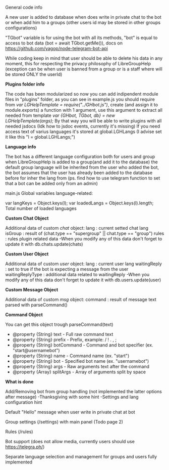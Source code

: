 General code info

A new user is added to database when does write in private chat to the bot or when add him to a groups (other users id may be stored in other groups configurations)

"TGbot" variable is for using the bot with all its methods, "bot" is equal to access to bot data (bot = await TGbot.getMe()), docs on https://github.com/yagop/node-telegram-bot-api

While coding keep in mind that user should be able to delete his data in any moment, this for respecting the privacy philosophy of LibreGroupHelp (exception can be when user is banned from a group or is a staff where will be stored ONLY the userId)


<b>Plugins folder info</b>

The code has been modularized so now you can add indipendent module files in "plugins" folder, as you can see in example.js you should require from <i>var LGHelpTemplate = require("../GHbot.js")</i>, create (and assign it to module.exports) a function with 1 argument, use this argument to extract all needed from template <i>var {GHbot, TGbot, db} = new LGHelpTemplate(args);</i>
By that way you will be able to write plugins with all needed jsdocs (Idk how to jsdoc events, currently it's missing)
If you need access text of varius languages it's stored at global.LGHLangs (I advise set it like this "l = global.LGHLangs;")



<b>Language info</b>

The bot has a different language configuration both for users and group
when LibreGroupHelp is added to a group(and add it to the database) the default group language will be inherited from the user who added the bot, the bot assumes that the user has already been added to the database before for inher the lang from (ps. find how to use telegram function to set that a bot can be added only from an admin)


main.js Global variables language-related:

var langKeys = Object.keys(l); 
var loadedLangs = Object.keys(l).length; Total number of loaded languages


<b>Custom Chat Object</b>

Additional data of custom <i>chat</i> object:
lang : current setted chat lang
isGroup : result of (chat.type == "supergroup" || chat.type == "group")
rules : rules plugin related data
-When you modify any of this data don't forget to update it with db.chats.update(chats)


<b>Custom User Object</b>

Additional data of custom <i>user</i> object:
lang : current user lang
waitingReply : set to true if the bot is expecting a message from the user
waitingReplyType : additional data related to waitingReply
-When you modify any of this data don't forget to update it with db.users.update(user)


<b>Custom Message Object</b>

Additional data of custom <i>msg</i> object:
command : result of message text parsed with parseCommand()


<b>Command Object</b>

You can get this object trough parseCommand(text)
 * @property {String} text - Full raw command text
 * @property {String} prefix - Prefix, example: / ! . , ;
 * @property {String} botCommand - Command and bot specifier (ex. "start@usernamebot")
 * @property {String} name - Command name (ex. "start")
 * @property {String} bot - Specified bot name (ex. "usernamebot")
 * @property {String} args - Raw arguments text after the command
 * @property {Array} splitArgs - Array of arguments split by space

<b>What is done</b>

Add/Removing bot from group handling (not implemented the latter options after  message)
    -Thanksgiving with some hint
    -Settings and lang configuration hint

Default "Hello" message when user write in private chat at bot

Group settings (/settings) with main panel (Todo page 2)

Rules (/rules)

Bot support (does not allow media, currently users should use https://telegra.ph/)

Separate language selection and management for groups and users fully implemented





